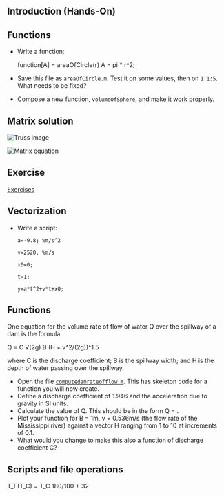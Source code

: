 ## Introduction (Hands-On)

## Functions

-   Write a function:

    function[A] = areaOfCircle(r)
        A = pi * r^2;

-   Save this file as `areaOfCircle.m`.  Test it on some values, then on `1:1:5`.  What needs to be fixed?

-   Compose a new function, `volumeOfSphere`, and make it work properly.

## Matrix solution

![Truss image](https://raw.githubusercontent.com/uiuc-cse/matlab-fa14/gh-pages/lessons/img/truss.png)

![Matrix equation](https://raw.githubusercontent.com/uiuc-cse/matlab-fa14/gh-pages/lessons/img/truss-matrix.png)

## Exercise

[Exercises](https://raw.githubusercontent.com/uiuc-cse/matlab-fa14/gh-pages/lessons/exercises-beginner.pdf)

## Vectorization

-   Write a script:

    `a=-9.8; %m/s^2`
    
    `v=2520; %m/s`
    
    `x0=0;`
    
    `t=1;`
    
    `y=a*t^2+v*t+x0;`

## Functions

One equation for the volume rate of flow of water Q over the spillway of a dam is the formula

Q = C √(2g) B (H + v^2/(2g))^1.5

where C is the discharge coefficient; B is the spillway width; and H is the depth of water passing over the spillway.

-   Open the file [`computedamrateofflow.m`](https://raw.githubusercontent.com/uiuc-cse/matlab-fa14/gh-pages/lessons/computedamrateofflow.m).  This has skeleton code for a function you will now create.
-   Define a discharge coefficient of 1.946 and the acceleration due to gravity in SI units.
-   Calculate the value of Q.  This should be in the form Q = <something>.
-   Plot your function for B = 1m, v = 0.536m/s (the flow rate of the Mississippi river) against a vector H ranging from 1 to 10 at increments of 0.1.
-   What would you change to make this also a function of discharge coefficient C?

## Scripts and file operations

T_F(T_C) = T_C 180/100 + 32

